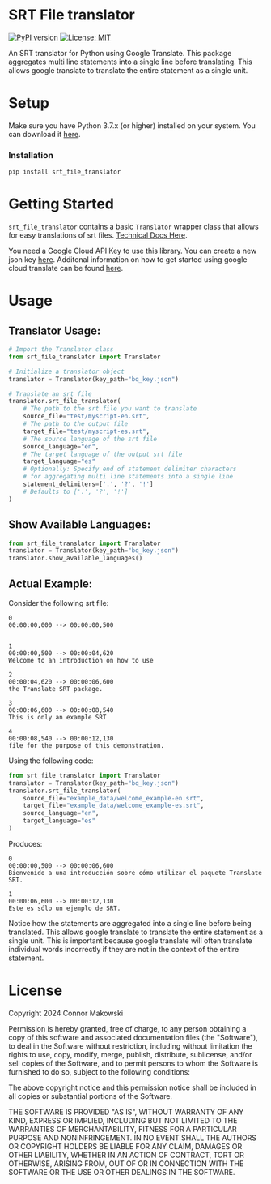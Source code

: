 
# SRT File translator
[![PyPI version](https://badge.fury.io/py/srt_file_translator.svg)](https://badge.fury.io/py/srt_file_translator)
[![License: MIT](https://img.shields.io/badge/License-MIT-yellow.svg)](https://opensource.org/licenses/MIT)

An SRT translator for Python using Google Translate. This package aggregates multi line statements into a single line before translating. This allows google translate to translate the entire statement as a single unit.

# Setup

Make sure you have Python 3.7.x (or higher) installed on your system. You can download it [here](https://www.python.org/downloads/).

### Installation

```
pip install srt_file_translator
```

# Getting Started

`srt_file_translator` contains a basic `Translator` wrapper class that allows for easy translations of srt files. [Technical Docs Here](https://connor-makowski.github.io/srt_file_translator/srt_file_translator.html).

You need a Google Cloud API Key to use this library. You can create a new json key [here](https://console.cloud.google.com/apis/credentials/serviceaccountkey). Additonal information on how to get started using google cloud translate can be found [here](https://cloud.google.com/translate/docs/setup).

# Usage

## Translator Usage:
```py
# Import the Translator class
from srt_file_translator import Translator

# Initialize a translator object
translator = Translator(key_path="bq_key.json")

# Translate an srt file
translator.srt_file_translator(
    # The path to the srt file you want to translate
    source_file="test/myscript-en.srt",
    # The path to the output file
    target_file="test/myscript-es.srt",
    # The source language of the srt file
    source_language="en",
    # The target language of the output srt file
    target_language="es"
    # Optionally: Specify end of statement delimiter characters
    # for aggregating multi line statements into a single line
    statement_delimiters=['.', '?', '!']
    # Defaults to ['.', '?', '!']
)
```

## Show Available Languages:
```py
from srt_file_translator import Translator
translator = Translator(key_path="bq_key.json")
translator.show_available_languages()
```

## Actual Example:

Consider the following srt file:

```srt
0
00:00:00,000 --> 00:00:00,500


1
00:00:00,500 --> 00:00:04,620
Welcome to an introduction on how to use

2
00:00:04,620 --> 00:00:06,600
the Translate SRT package.

3
00:00:06,600 --> 00:00:08,540
This is only an example SRT

4
00:00:08,540 --> 00:00:12,130
file for the purpose of this demonstration.

```

Using the following code:
  
```py
from srt_file_translator import Translator
translator = Translator(key_path="bq_key.json")
translator.srt_file_translator(
    source_file="example_data/welcome_example-en.srt",
    target_file="example_data/welcome_example-es.srt",
    source_language="en",
    target_language="es"
)
```

Produces:

```srt
0
00:00:00,500 --> 00:00:06,600
Bienvenido a una introducción sobre cómo utilizar el paquete Translate SRT.

1
00:00:06,600 --> 00:00:12,130
Este es sólo un ejemplo de SRT.
```

Notice how the statements are aggregated into a single line before being translated. This allows google translate to translate the entire statement as a single unit. This is important because google translate will often translate individual words incorrectly if they are not in the context of the entire statement.

# License

Copyright 2024 Connor Makowski

Permission is hereby granted, free of charge, to any person obtaining a copy of this software and associated documentation files (the "Software"), to deal in the Software without restriction, including without limitation the rights to use, copy, modify, merge, publish, distribute, sublicense, and/or sell copies of the Software, and to permit persons to whom the Software is furnished to do so, subject to the following conditions:

The above copyright notice and this permission notice shall be included in all copies or substantial portions of the Software.

THE SOFTWARE IS PROVIDED "AS IS", WITHOUT WARRANTY OF ANY KIND, EXPRESS OR IMPLIED, INCLUDING BUT NOT LIMITED TO THE WARRANTIES OF MERCHANTABILITY, FITNESS FOR A PARTICULAR PURPOSE AND NONINFRINGEMENT. IN NO EVENT SHALL THE AUTHORS OR COPYRIGHT HOLDERS BE LIABLE FOR ANY CLAIM, DAMAGES OR OTHER LIABILITY, WHETHER IN AN ACTION OF CONTRACT, TORT OR OTHERWISE, ARISING FROM, OUT OF OR IN CONNECTION WITH THE SOFTWARE OR THE USE OR OTHER DEALINGS IN THE SOFTWARE.

